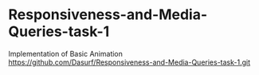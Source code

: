 # Responsiveness-and-Media-Queries-task-1
Implementation of Basic Animation
https://github.com/Dasurf/Responsiveness-and-Media-Queries-task-1.git
